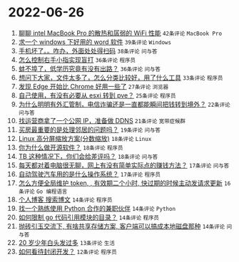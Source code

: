 # 2022-06-26

1. [聊聊 intel MacBook Pro 的散热和孱弱的 WiFi 性能](https://www.v2ex.com/t/862242) `42条评论` `MacBook Pro`
1. [求一个 windows 下好用的 word 软件](https://www.v2ex.com/t/862289) `39条评论` `Windows`
1. [手机坏了。。咋办，外面处处得扫码](https://www.v2ex.com/t/862247) `38条评论` `问与答`
1. [怎么控制右手小指实现盲打](https://www.v2ex.com/t/862243) `36条评论` `程序员`
1. [蚌不埠了，低学历究竟有没有出路？](https://www.v2ex.com/t/862276) `36条评论` `问与答`
1. [想问下大家，文件太多了，怎么分类比较好，用了什么工具](https://www.v2ex.com/t/862248) `33条评论` `程序员`
1. [发现 Edge 开始比 Chrome 好用一些了](https://www.v2ex.com/t/862303) `27条评论` `浏览器`
1. [自己使用，有没有必要从 esxi 转到 pve？](https://www.v2ex.com/t/862240) `25条评论` `程序员`
1. [为什么明明有外汇管制，电信诈骗还是一直都能瞬间把钱转到境外？](https://www.v2ex.com/t/862327) `22条评论` `问与答`
1. [找运营商拿了一个公网 IP，准备做 DDNS](https://www.v2ex.com/t/862279) `21条评论` `宽带症候群`
1. [买房最重要的是处理邻居的问题吗？](https://www.v2ex.com/t/862286) `19条评论` `问与答`
1. [Linux 高分屏缩放方案(分数缩放)](https://www.v2ex.com/t/862295) `18条评论` `Linux`
1. [你为什么做开源软件？](https://www.v2ex.com/t/862278) `18条评论` `程序员`
1. [TB 这种情况下，你们会给差评吗？](https://www.v2ex.com/t/862258) `18条评论` `问与答`
1. [每天都对着电脑很无聊，网上有没有简单实际点的赚钱方法？](https://www.v2ex.com/t/862324) `17条评论` `问与答`
1. [自动驾驶汽车用的是什么操作系统？](https://www.v2ex.com/t/862245) `17条评论` `程序员`
1. [怎么方便全局维护 token, , 有效期二个小时, 快过期的时候主动发请求更新](https://www.v2ex.com/t/862312) `16条评论` `Go 编程语言`
1. [个人博客 搜索博文](https://www.v2ex.com/t/862270) `14条评论` `程序员`
1. [找一个熟练使用 Python 合作的兼职伙伴](https://www.v2ex.com/t/862257) `14条评论` `Python`
1. [如何限制 go 代码引用模块的目录？](https://www.v2ex.com/t/862236) `14条评论` `程序员`
1. [抛砖引玉交流下, 有啥共享存储方案, 客户端可以搞成本地磁盘那种](https://www.v2ex.com/t/862233) `14条评论` `问与答`
1. [20 岁少年白头发过多](https://www.v2ex.com/t/862305) `13条评论` `生活`
1. [如何看待封闭开发？](https://www.v2ex.com/t/862330) `12条评论` `程序员`
